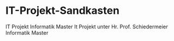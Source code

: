 # IT-Projekt-Sandkasten
IT Projekt Informatik Master
It Projekt unter Hr. Prof. Schiedermeier Informatik Master 
